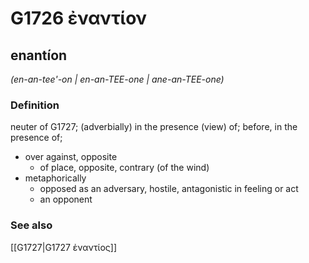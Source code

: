 # G1726 ἐναντίον

## enantíon

_(en-an-tee'-on | en-an-TEE-one | ane-an-TEE-one)_

### Definition

neuter of G1727; (adverbially) in the presence (view) of; before, in the presence of; 

- over against, opposite
  - of place, opposite, contrary (of the wind)
- metaphorically
  - opposed as an adversary, hostile, antagonistic in feeling or act
  - an opponent

### See also

[[G1727|G1727 ἐναντίος]]
